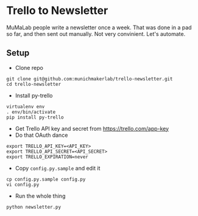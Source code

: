 # Trello to Newsletter

MuMaLab people write a newsletter once a week. That was done in a pad so far, and then sent out manually. Not very convinient. Let's automate.

## Setup
* Clone repo
```
git clone git@github.com:munichmakerlab/trello-newsletter.git
cd trello-newsletter
```

* Install py-trello
```
virtualenv env
. env/bin/activate
pip install py-trello
```

* Get Trello API key and secret from https://trello.com/app-key
* Do that OAuth dance
```
export TRELLO_API_KEY=<API_KEY>
export TRELLO_API_SECRET=<API_SECRET>
export TRELLO_EXPIRATION=never
```

* Copy `config.py.sample` and edit it
```
cp config.py.sample config.py
vi config.py
```

* Run the whole thing
```
python newsletter.py
```
